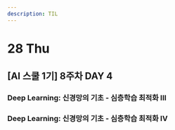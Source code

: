 ```yaml
---
description: TIL
---
```


# 28 Thu

## \[AI 스쿨 1기\] 8주차 DAY 4

### Deep Learning: 신경망의 기초 - 심층학습 최적화 III





### Deep Learning: 신경망의 기초 - 심층학습 최적화 IV


